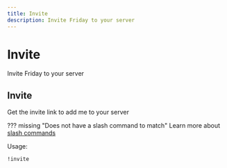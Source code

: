 ```yaml
---
title: Invite
description: Invite Friday to your server
---
```

# Invite

Invite Friday to your server

## Invite

Get the invite link to add me to your server

??? missing "Does not have a slash command to match"
	Learn more about [slash commands](/#slash-commands)

Usage:

```md
!invite 
```
